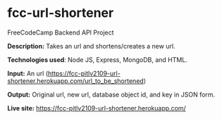 # fcc-url-shortener
FreeCodeCamp Backend API Project

<b>Description:</b> Takes an url and shortens/creates a new url. 

<b>Technologies used</b>: Node JS, Express, MongoDB, and HTML. 

<b>Input:</b> An url (https://fcc-pitlv2109-url-shortener.herokuapp.com/url_to_be_shortened)

<b>Output:</b> Original url, new url, database object id, and key in JSON form.

<b>Live site:</b> https://fcc-pitlv2109-url-shortener.herokuapp.com/
